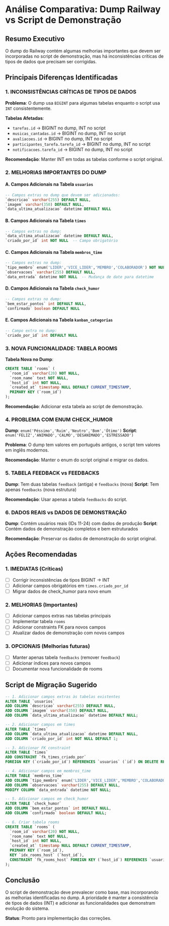 # Análise Comparativa: Dump Railway vs Script de Demonstração

## Resumo Executivo
O dump do Railway contém algumas melhorias importantes que devem ser incorporadas no script de demonstração, mas há inconsistências críticas de tipos de dados que precisam ser corrigidas.

## Principais Diferenças Identificadas

### 1. INCONSISTÊNCIAS CRÍTICAS DE TIPOS DE DADOS

**Problema**: O dump usa `BIGINT` para algumas tabelas enquanto o script usa `INT` consistentemente.

**Tabelas Afetadas**:
- `tarefas.id` → BIGINT no dump, INT no script
- `musicas_cantadas.id` → BIGINT no dump, INT no script  
- `avaliacoes.id` → BIGINT no dump, INT no script
- `participantes_tarefa.tarefa_id` → BIGINT no dump, INT no script
- `notificacoes.tarefa_id` → BIGINT no dump, INT no script

**Recomendação**: Manter INT em todas as tabelas conforme o script original.

### 2. MELHORIAS IMPORTANTES DO DUMP

#### A. Campos Adicionais na Tabela `usuarios`
```sql
-- Campos extras no dump que devem ser adicionados:
`descricao` varchar(255) DEFAULT NULL,
`imagem` varchar(350) DEFAULT NULL,
`data_ultima_atualizacao` datetime DEFAULT NULL
```

#### B. Campos Adicionais na Tabela `times`
```sql
-- Campos extras no dump:
`data_ultima_atualizacao` datetime DEFAULT NULL,
`criado_por_id` int NOT NULL  -- Campo obrigatório
```

#### C. Campos Adicionais na Tabela `membros_time`
```sql
-- Campos extras no dump:
`tipo_membro` enum('LIDER','VICE_LIDER','MEMBRO','COLABORADOR') NOT NULL,
`observacoes` varchar(255) DEFAULT NULL,
`data_entrada` datetime NOT NULL  -- Mudança de date para datetime
```

#### D. Campos Adicionais na Tabela `check_humor`
```sql
-- Campos extras no dump:
`bem_estar_pontos` int DEFAULT NULL,
`confirmado` boolean DEFAULT NULL
```

#### E. Campos Adicionais na Tabela `kanban_categorias`
```sql
-- Campo extra no dump:
`criado_por_id` int DEFAULT NULL
```

### 3. NOVA FUNCIONALIDADE: TABELA ROOMS

**Tabela Nova no Dump**:
```sql
CREATE TABLE `rooms` (
  `room_id` varchar(20) NOT NULL,
  `room_name` text NOT NULL,
  `host_id` int NOT NULL,
  `created_at` timestamp NULL DEFAULT CURRENT_TIMESTAMP,
  PRIMARY KEY (`room_id`)
);
```

**Recomendação**: Adicionar esta tabela ao script de demonstração.

### 4. PROBLEMA COM ENUM CHECK_HUMOR

**Dump**: `enum('Péssimo','Ruim','Neutro','Bom','Ótimo')`
**Script**: `enum('FELIZ','ANIMADO','CALMO','DESANIMADO','ESTRESSADO')`

**Problema**: O dump tem valores em português antigos, o script tem valores em inglês modernos.

**Recomendação**: Manter o enum do script original e migrar os dados.

### 5. TABELA FEEDBACK vs FEEDBACKS

**Dump**: Tem duas tabelas `feedback` (antiga) e `feedbacks` (nova)
**Script**: Tem apenas `feedbacks` (nova estrutura)

**Recomendação**: Usar apenas a tabela `feedbacks` do script.

### 6. DADOS REAIS vs DADOS DE DEMONSTRAÇÃO

**Dump**: Contém usuários reais (IDs 11-24) com dados de produção
**Script**: Contém dados de demonstração completos e bem estruturados

**Recomendação**: Preservar os dados de demonstração do script original.

## Ações Recomendadas

### 1. IMEDIATAS (Críticas)
- [ ] Corrigir inconsistências de tipos BIGINT → INT
- [ ] Adicionar campos obrigatórios em `times.criado_por_id`
- [ ] Migrar dados de check_humor para novo enum

### 2. MELHORIAS (Importantes)
- [ ] Adicionar campos extras nas tabelas principais
- [ ] Implementar tabela `rooms` 
- [ ] Adicionar constraints FK para novos campos
- [ ] Atualizar dados de demonstração com novos campos

### 3. OPCIONAIS (Melhorias futuras)
- [ ] Manter apenas tabela `feedbacks` (remover `feedback`)
- [ ] Adicionar índices para novos campos
- [ ] Documentar nova funcionalidade de rooms

## Script de Migração Sugerido

```sql
-- 1. Adicionar campos extras às tabelas existentes
ALTER TABLE `usuarios` 
ADD COLUMN `descricao` varchar(255) DEFAULT NULL,
ADD COLUMN `imagem` varchar(350) DEFAULT NULL,
ADD COLUMN `data_ultima_atualizacao` datetime DEFAULT NULL;

-- 2. Adicionar campos em times
ALTER TABLE `times`
ADD COLUMN `data_ultima_atualizacao` datetime DEFAULT NULL,
ADD COLUMN `criado_por_id` int NOT NULL DEFAULT 1;

-- 3. Adicionar FK constraint
ALTER TABLE `times` 
ADD CONSTRAINT `fk_times_criado_por` 
FOREIGN KEY (`criado_por_id`) REFERENCES `usuarios` (`id`) ON DELETE RESTRICT;

-- 4. Adicionar campos em membros_time
ALTER TABLE `membros_time`
ADD COLUMN `tipo_membro` enum('LIDER','VICE_LIDER','MEMBRO','COLABORADOR') NOT NULL DEFAULT 'MEMBRO',
ADD COLUMN `observacoes` varchar(255) DEFAULT NULL,
MODIFY COLUMN `data_entrada` datetime NOT NULL;

-- 5. Adicionar campos em check_humor
ALTER TABLE `check_humor`
ADD COLUMN `bem_estar_pontos` int DEFAULT NULL,
ADD COLUMN `confirmado` boolean DEFAULT NULL;

-- 6. Criar tabela rooms
CREATE TABLE `rooms` (
  `room_id` varchar(20) NOT NULL,
  `room_name` text NOT NULL,
  `host_id` int NOT NULL,
  `created_at` timestamp NULL DEFAULT CURRENT_TIMESTAMP,
  PRIMARY KEY (`room_id`),
  KEY `idx_rooms_host` (`host_id`),
  CONSTRAINT `fk_rooms_host` FOREIGN KEY (`host_id`) REFERENCES `usuarios` (`id`) ON DELETE CASCADE
);
```

## Conclusão

O script de demonstração deve prevalecer como base, mas incorporando as melhorias identificadas no dump. A prioridade é manter a consistência de tipos de dados (INT) e adicionar as funcionalidades que demonstram evolução do sistema.

**Status**: Pronto para implementação das correções. 